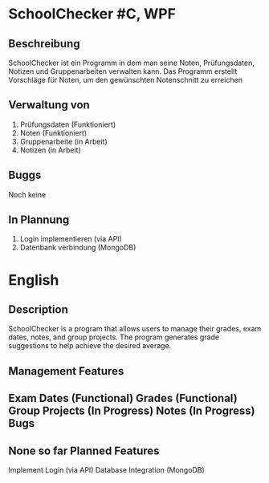 # SchoolChecker #C, WPF
Beschreibung
-
SchoolChecker ist ein Programm in dem man seine Noten, Prüfungsdaten, Notizen und Gruppenarbeiten verwalten kann. 
Das Programm erstellt Vorschläge für Noten, um den gewünschten Notenschnitt zu erreichen

Verwaltung von
-
1) Prüfungsdaten   (Funktioniert)
2) Noten           (Funktioniert)
3) Gruppenarbeite  (in Arbeit)
4) Notizen         (in Arbeit)

Buggs
-
Noch keine

In Plannung
-
1) Login implementieren (via API)
2) Datenbank verbindung (MongoDB)

# English
Description
-
SchoolChecker is a program that allows users to manage their grades, exam dates, notes, and group projects.
The program generates grade suggestions to help achieve the desired average.

Management Features
-
Exam Dates (Functional)
Grades (Functional)
Group Projects (In Progress)
Notes (In Progress)
Bugs
-
None so far
Planned Features
-
Implement Login (via API)
Database Integration (MongoDB)
